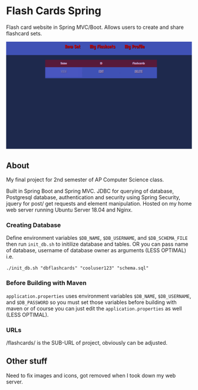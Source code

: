 # Flash Cards Spring

Flash card website in Spring MVC/Boot. Allows users to create and share flashcard sets.

![Sample Image 1](Sample/preview1.png)

## About

My final project for 2nd semester of AP Computer Science class.

Built in Spring Boot and Spring MVC. JDBC for querying of database, Postgresql database, authentication and security using Spring Security, jquery for post/ get requests and element manipulation. Hosted on my home web server running Ubuntu Server 18.04 and Nginx. 

### Creating Database

Define environment variables `$DB_NAME`, `$DB_USERNAME`, and `$DB_SCHEMA_FILE` then run `init_db.sh` to initilize database and tables.
OR you can pass name of database, username of database owner as arguments (LESS OPTIMAL) i.e.

    ./init_db.sh "dbflashcards" "cooluser123" "schema.sql"

### Before Building with Maven

`application.properties` uses environment variables `$DB_NAME`, `$DB_USERNAME`, and `$DB_PASSWORD` so you must set those variables before building with maven
or of course you can just edit the `application.properties` as well (LESS OPTIMAL).

### URLs

/flashcards/ is the SUB-URL of project, obviously can be adjusted.

## Other stuff

Need to fix images and icons, got removed when I took down my web server.
